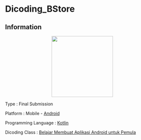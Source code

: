 # Dicoding_BStore

## Information
<div style="text-align:center">
  <img src="https://1000logos.net/wp-content/uploads/2016/10/Android-Logo.png" width="200" />
</div>

Type                  : Final Submission

Platform              : Mobile - [Android](https://www.android.com/intl/id_id/)

Programming Language  : [Kotlin](https://developer.android.com/kotlin?hl=id)

Dicoding Class        : [Belajar Membuat Aplikasi Android untuk Pemula](https://www.dicoding.com/academies/51)
